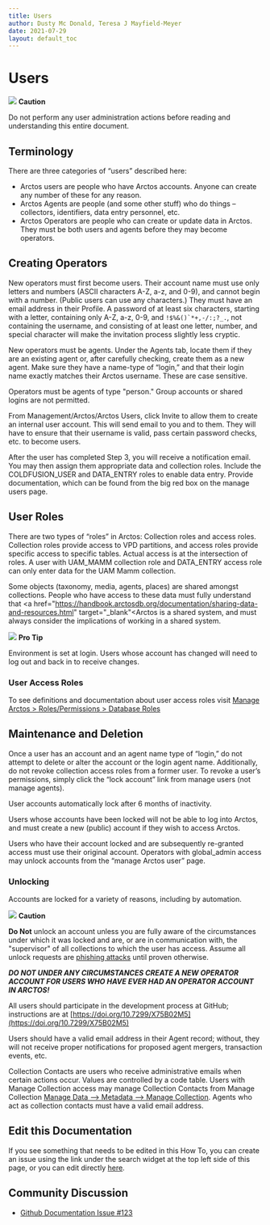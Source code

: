 ```yaml
---
title: Users
author: Dusty Mc Donald, Teresa J Mayfield-Meyer
date: 2021-07-29
layout: default_toc
---
```


# Users

![](https://raw.githubusercontent.com/ArctosDB/documentation-wiki/gh-pages/tutorial_images/Bear%20Caution.jpg) **Caution**  

Do not perform any user administration actions before reading and understanding this entire document.

## Terminology

There are three categories of “users” described here:

- Arctos users are people who have Arctos accounts. Anyone can create any number of these for any reason.
- Arctos Agents are people (and some other stuff) who do things – collectors, identifiers, data entry personnel, etc.
- Arctos Operators are people who can create or update data in Arctos. They must be both users and agents before they may become operators.


## Creating Operators

New operators must first become users. Their account name must use only letters and numbers (ASCII characters A-Z, a-z, and 0-9), and cannot begin with a number. (Public users can use any characters.) They must have an email address in their Profile. A password of at least six characters, starting with a letter, containing only A-Z, a-z, 0-9, and ``!$%&()`*+,-/:;?_.``, not containing the username, and consisting of at least one letter, number, and special character will make the invitation process slightly less cryptic.
    
New operators must be agents. Under the Agents tab, locate them if they are an existing agent or, after carefully checking, create them as a new agent. Make sure they have a name-type of “login,” and that their login name exactly matches their Arctos username. These are case sensitive.

Operators must be agents of type "person." Group accounts or shared logins are not permitted.
    
From Management/Arctos/Arctos Users, click Invite to allow them to create an internal user account. This will send email to you and to them. They will have to ensure that their username is valid, pass certain password checks, etc. to become users.
    
After the user has completed Step 3, you will receive a notification email. You may then assign them appropriate data and collection roles. Include the COLDFUSION_USER and DATA_ENTRY roles to enable data entry. Provide documentation, which can be found from the big red box on the manage users page.

## User Roles

There are two types of “roles” in Arctos: Collection roles and access roles. Collection roles provide access to VPD partitions, and access roles provide specific access to specific tables.  Actual access is at the intersection of roles. A user with UAM_MAMM collection role and DATA_ENTRY access role can only enter data for the UAM Mamm collection.

Some objects (taxonomy, media, agents, places) are shared amongst collections. People who have access to these data must fully understand that <a href="https://handbook.arctosdb.org/documentation/sharing-data-and-resources.html" target="_blank"<Arctos is a shared system</a>, and must always consider the implications of working in a shared system.

![](https://raw.githubusercontent.com/ArctosDB/documentation-wiki/gh-pages/tutorial_images/Bear%20Pro.jpg) **Pro Tip**  

Environment is set at login. Users whose account has changed will need to log out and back in to receive changes.

### User Access Roles

To see definitions and documentation about user access roles visit <a href="https://arctos.database.museum/Admin/user_roles.cfm" target="_blank">Manage Arctos > Roles/Permissions > Database Roles</a>

## Maintenance and Deletion

Once a user has an account and an agent name type of “login,” do not attempt to delete or alter the account or the login agent name. Additionally, do not revoke collection access roles from a former user. To revoke a user’s permissions, simply click the “lock account” link from manage users (not manage agents).

User accounts automatically lock after 6 months of inactivity. 

Users whose accounts have been locked will not be able to log into Arctos, and must create a new (public) account if they wish to access Arctos.

Users who have their account locked and are subsequently re-granted access must use their original account. Operators with global_admin access may unlock accounts from the “manage Arctos user” page.

### Unlocking

Accounts are locked for a variety of reasons, including by automation.

![](https://raw.githubusercontent.com/ArctosDB/documentation-wiki/gh-pages/tutorial_images/Bear%20Caution.jpg) **Caution**  

**Do Not** unlock an account unless you are fully aware of the circumstances under which it was locked and are, or are in communication with, the "supervisor" of all collections to which the user has access. Assume all unlock requests are [phishing attacks](https://en.wikipedia.org/wiki/Phishing) until proven otherwise.

**_DO NOT UNDER ANY CIRCUMSTANCES CREATE A NEW OPERATOR ACCOUNT FOR USERS WHO HAVE EVER HAD AN OPERATOR ACCOUNT IN ARCTOS!_**

All users should participate in the development process at GitHub; instructions are at [https://doi.org/10.7299/X75B02M5](https://doi.org/10.7299/X75B02M5)

Users should have a valid email address in their Agent record; without, they will not receive proper notifications for proposed agent mergers, transaction events, etc.

Collection Contacts are users who receive administrative emails when certain actions occur. Values are controlled by a code table. Users with Manage Collection access may manage Collection Contacts from Manage Collection <a href="https://arctos.database.museum/Admin/Collection.cfm" target="_blank">Manage Data –> Metadata –> Manage Collection</a>. Agents who act as collection contacts must have a valid email address.

## Edit this Documentation

If you see something that needs to be edited in this How To, you can create an issue using the link under the search widget at the top left side of this page, or you can edit directly <a href="https://github.com/ArctosDB/documentation-wiki/edit/gh-pages/_documentation/users.markdown" target="_blank">here</a>.

## Community Discussion

- <a href="https://github.com/ArctosDB/documentation-wiki/issues/123" target="_blank">Github Documentation Issue #123</a>

